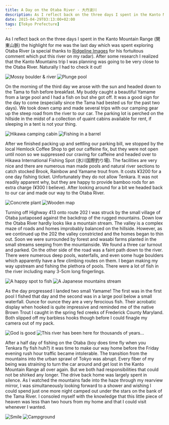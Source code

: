 ```yaml
---
title: A Day on the Otaba River - 大丹波川
description: As I reflect back on the three days I spent in the Kanto Mountain Range (関東山脈) the highlight for me was the last day which was spent exploring Otaba River
date: 2015-04-29T03:13:00+02:00
tags: [Tokyo Prefecture]
---
```

<div class=“text-lg m-2">
<p class="mb-2">As I reflect back on the three days I spent in the Kanto Mountain Range (関東山脈) the highlight for me was the last day which was spent exploring Otaba River (a special thanks to <a href="https://ridgelineimages.com" target="_blank" rel="noopener noreferrer">Ridgeline Images</a> for his fortuitous comment which put this river on my radar). After some research I realized that the Kanto Mountains trip I was planning was going to be very close to the Otaba River. Naturally I had to check it out!</p>

<img class="w-8/12 rounded-lg shadow-lg mx-auto" src="https://fallfish-tenkara-images.s3-us-west-1.amazonaws.com/FfT+-+Otaba/Boulder_Otabagawa_Otaba-River_Otaba_Japan_Tenkara_Keiryu.JPG" alt="Mossy boulder & river" />

<img class="w-8/12 rounded-lg shadow-lg mx-auto" src="https://fallfish-tenkara-images.s3-us-west-1.amazonaws.com/FfT+-+Otaba/Featured_Otabagawa_Otaba-River_Otaba_Japan_Tenkara.JPG" alt="Plunge pool" />

<p class="mt-2 mb-2">On the morning of the third day we arose with the sun and headed down to the Tama to fish before breakfast. My buddy caught a beautiful Yamame from a large pool and I had a fish on but she got off. It was a good sign for the day to come (especially since the Tama had bested us for the past two days). We took down camp and made several trips with our camping gear up the steep road from the river to our car. The parking lot is perched on the hillside in the midst of a collection of quaint cabins available for rent, if sleeping in a tent is not your thing.</p>

<img class="w-8/12 rounded-lg shadow-lg mx-auto" src="https://fallfish-tenkara-images.s3-us-west-1.amazonaws.com/FfT+-+Otaba/Hikawa-Cabin_Camping_Tama-River.JPG" alt="Hikawa camping cabin" />

<img class="w-8/12 rounded-lg shadow-lg mx-auto" src="https://fallfish-tenkara-images.s3-us-west-1.amazonaws.com/FfT+-+Otaba/Hikawa-Interanation-Fishing-Spot_Okutama_Japan.JPG" alt="Fishing in a barrel" />

<p class="mb-2 mt-2">After we finished packing up and settling our parking bill, we stopped by the local Hemlock Coffee Shop to get our caffeine fix, but they were not open until noon so we suppressed our craving for caffeine and headed over to Hikawa International Fishing Spot (氷川国際釣り場). The facilities are very nice and there are numerous man made pools and natural river sections to catch stocked Brook, Rainbow and Yamame trout from. It costs ¥3200 for a one day fishing ticket. Unfortunately they do not allow Tenkara. It was not readily apparent why, but they are happy to provide bamboo rods for an extra charge (¥300 I believe). After looking around for a bit we headed back to our car and made our way to the Otaba River.</p>

<img class="w-8/12 rounded-lg shadow-lg mx-auto" src="https://fallfish-tenkara-images.s3-us-west-1.amazonaws.com/FfT+-+Otaba/Hikawa-Interanation-Fishing-Spot_Okutama_Japan_Concrete-Plant.JPG" alt="Concrete plant" />

<img class="w-8/12 rounded-lg shadow-lg mx-auto" src="https://fallfish-tenkara-images.s3-us-west-1.amazonaws.com/FfT+-+Otaba/Hikawa-Interanation-Fishing-Spot_Okutama_Japan_Map.JPG" alt="Wooden map" />

<p class="mt-2 mb-2">Turning off Highway 413 onto route 202 I was struck by the small village of Otaba juxtaposed against the backdrop of the rugged mountains. Down low the Otaba River hardly looks like a mountain stream. The valley is a complex maze of roads and homes improbably balanced on the hillside. However, as we continued up the 202 the valley constricted and the homes began to thin out. Soon we were surrounded by forest and wasabi farms planted in the small streams seeping from the mountainside. We found a three car turnout and parked. On the other side of the road was a faint path down to the river. There were numerous deep pools, waterfalls, and even some huge boulders which apparently have a few climbing routes on them. I began making my way upstream and fishing the plethora of pools. There were a lot of fish in the river including many 3-5cm long fingerlings.</p>

<img class="w-8/12 rounded-lg shadow-lg mx-auto" src="https://fallfish-tenkara-images.s3-us-west-1.amazonaws.com/FfT+-+Otaba/Otabagawa_Otaba-River_Otaba_Japan_Tenkara.JPG" alt="A happy spot to fish" />

<img class="w-8/12 rounded-lg shadow-lg mx-auto" src="https://fallfish-tenkara-images.s3-us-west-1.amazonaws.com/FfT+-+Otaba/Otabagawa_Otaba-River_Otaba_Japan_Tenkara_Keiryu.JPG" alt="A Japanese mountains stream" />

<p class="mt-2 mb-2">As the day progressed I landed two small Yamame! The first was in the first pool I fished that day and the second was in a large pool below a small waterfall. Ounce for ounce they are a very ferocious fish. Their acrobatic display when hooked is quite impressive and reminded me of the native Brown Trout I caught in the spring fed creeks of Frederick County Maryland. Both slipped off my barbless hooks though before I could finagle my camera out of my pack.</p>

<img class="w-8/12 rounded-lg shadow-lg mx-auto" src="https://fallfish-tenkara-images.s3-us-west-1.amazonaws.com/FfT+-+Otaba/Otabagawa_Otaba-River_Otaba_Japan_Tenkara_Keiryu_Yamame.JPG" alt="God is good" />

<img class="w-8/12 rounded-lg shadow-lg mx-auto" src="https://fallfish-tenkara-images.s3-us-west-1.amazonaws.com/FfT+-+Otaba/Otabagawa_Otaba-River_Otaba_Japan_Tenkara_Keiryu_Yamame_Creek.JPG" alt="This river has been here for thousands of years..." />

<p class="mt-2">After a half day of fishing on the Otaba (boy does time fly when you Tenkara fly fish huh?) it was time to make our way home before the Friday evening rush hour traffic became intolerable. The transition from the mountains into the urban sprawl of Tokyo was abrupt. Every fiber of my being was straining to turn the car around and get lost in the Kanto Mountain Range all over again. But we both had responsibilities that could not be shirked any longer. The drive back home was largely spent in silence. As I watched the mountains fade into the haze through my rearview mirror, I was simultaneously looking forward to a shower and wishing I could spend just one more night camped out under the stars on the bank of the Tama River. I consoled myself with the knowledge that this little piece of heaven was less than two hours from my home and that I could visit whenever I wanted.</p>

<img class="w-8/12 rounded-lg shadow-lg mx-auto" src="https://fallfish-tenkara-images.s3-us-west-1.amazonaws.com/FfT+-+Otaba/Otabagawa_Otaba-River_Otaba_Japan_Tenkara_Yamame.JPG" alt="Smile" />

<img class="w-8/12 rounded-lg shadow-lg mx-auto" src="https://fallfish-tenkara-images.s3-us-west-1.amazonaws.com/FfT+-+Otaba/Tama-River_Cabin_Hikawa-Campground.JPG" alt="Campground" />
</div>